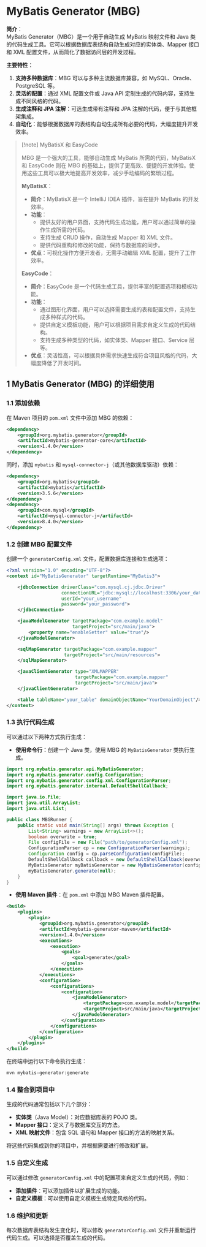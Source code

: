 # MyBatis Generator (MBG)

**简介**：  
MyBatis Generator（MBG）是一个用于自动生成 MyBatis 映射文件和 Java 类的代码生成工具。它可以根据数据库表结构自动生成对应的实体类、Mapper 接口和 XML 配置文件，从而简化了数据访问层的开发过程。

**主要特性**：
1. **支持多种数据库**：MBG 可以与多种主流数据库兼容，如 MySQL、Oracle、PostgreSQL 等。
2. **灵活的配置**：通过 XML 配置文件或 Java API 定制生成的代码内容，支持生成不同风格的代码。
3. **生成注释和 JPA 注解**：可选生成带有注释和 JPA 注解的代码，便于与其他框架集成。
4. **自动化**：能够根据数据库的表结构自动生成所有必要的代码，大幅度提升开发效率。

> [!note] MyBatisX 和 EasyCode
>
> MBG 是一个强大的工具，能够自动生成 MyBatis 所需的代码，MyBatisX 和 EasyCode 则在 MBG 的基础上，提供了更高效、便捷的开发体验。使用这些工具可以极大地提高开发效率，减少手动编码的繁琐过程。
>
> **MyBatisX**：
> - **简介**：MyBatisX 是一个 IntelliJ IDEA 插件，旨在提升 MyBatis 的开发效率。
> - **功能**：
>   - 提供友好的用户界面，支持代码生成功能，用户可以通过简单的操作生成所需的代码。
>   - 支持生成 CRUD 操作，自动生成 Mapper 和 XML 文件。
>   - 提供代码重构和修改的功能，保持与数据库的同步。
> - **优点**：可视化操作方便开发者，无需手动编辑 XML 配置，提升了工作效率。
>
> **EasyCode**：
> - **简介**：EasyCode 是一个代码生成工具，提供丰富的配置选项和模板功能。
> - **功能**：
>   - 通过图形化界面，用户可以选择需要生成的表和配置文件，支持生成多种样式的代码。
>   - 提供自定义模板功能，用户可以根据项目需求自定义生成的代码结构。
>   - 支持生成多种类型的代码，如实体类、Mapper 接口、Service 层等。
> - **优点**：灵活性高，可以根据具体需求快速生成符合项目风格的代码，大幅度降低了开发时间。

## 1 MyBatis Generator (MBG) 的详细使用

### 1.1 添加依赖

在 Maven 项目的 `pom.xml` 文件中添加 MBG 的依赖：

```xml
<dependency>
    <groupId>org.mybatis.generator</groupId>
    <artifactId>mybatis-generator-core</artifactId>
    <version>1.4.0</version>
</dependency>
```

同时，添加 `mybatis` 和 `mysql-connector-j`（或其他数据库驱动）依赖：

```xml
<dependency>
    <groupId>org.mybatis</groupId>
    <artifactId>mybatis</artifactId>
    <version>3.5.6</version>
</dependency>
<dependency>
    <groupId>com.mysql</groupId>
    <artifactId>mysql-connector-j</artifactId>
    <version>8.4.0</version>
</dependency>
```

### 1.2 创建 MBG 配置文件

创建一个 `generatorConfig.xml` 文件，配置数据库连接和生成选项：

```xml
<?xml version="1.0" encoding="UTF-8"?>
<context id="MyBatisGenerator" targetRuntime="MyBatis3">

    <jdbcConnection driverClass="com.mysql.cj.jdbc.Driver"
                    connectionURL="jdbc:mysql://localhost:3306/your_database"
                    userId="your_username"
                    password="your_password">
    </jdbcConnection>

    <javaModelGenerator targetPackage="com.example.model" 
                        targetProject="src/main/java">
        <property name="enableSetter" value="true"/>
    </javaModelGenerator>

    <sqlMapGenerator targetPackage="com.example.mapper" 
                     targetProject="src/main/resources">
    </sqlMapGenerator>

    <javaClientGenerator type="XMLMAPPER" 
                         targetPackage="com.example.mapper" 
                         targetProject="src/main/java">
    </javaClientGenerator>

    <table tableName="your_table" domainObjectName="YourDomainObject"/>
</context>
```

### 1.3 执行代码生成

可以通过以下两种方式执行生成：

- **使用命令行**：创建一个 Java 类，使用 MBG 的 `MyBatisGenerator` 类执行生成。

```java
import org.mybatis.generator.api.MyBatisGenerator;
import org.mybatis.generator.config.Configuration;
import org.mybatis.generator.config.xml.ConfigurationParser;
import org.mybatis.generator.internal.DefaultShellCallback;

import java.io.File;
import java.util.ArrayList;
import java.util.List;

public class MBGRunner {
    public static void main(String[] args) throws Exception {
        List<String> warnings = new ArrayList<>();
        boolean overwrite = true;
        File configFile = new File("path/to/generatorConfig.xml");
        ConfigurationParser cp = new ConfigurationParser(warnings);
        Configuration config = cp.parseConfiguration(configFile);
        DefaultShellCallback callback = new DefaultShellCallback(overwrite);
        MyBatisGenerator myBatisGenerator = new MyBatisGenerator(config, callback, warnings);
        myBatisGenerator.generate(null);
    }
}
```

- **使用 Maven 插件**：在 `pom.xml` 中添加 MBG Maven 插件配置。

```xml
<build>
    <plugins>
        <plugin>
            <groupId>org.mybatis.generator</groupId>
            <artifactId>mybatis-generator-maven</artifactId>
            <version>1.4.0</version>
            <executions>
                <execution>
                    <goals>
                        <goal>generate</goal>
                    </goals>
                </execution>
            </executions>
            <configuration>
                <configurations>
                    <configuration>
                        <javaModelGenerator>
                            <targetPackage>com.example.model</targetPackage>
                            <targetProject>src/main/java</targetProject>
                        </javaModelGenerator>
                    </configuration>
                </configurations>
            </configuration>
        </plugin>
    </plugins>
</build>
```

在终端中运行以下命令执行生成：

```bash
mvn mybatis-generator:generate
```

### 1.4 整合到项目中

生成的代码通常包括以下几个部分：

- **实体类**（Java Model）：对应数据库表的 POJO 类。
- **Mapper 接口**：定义了与数据库交互的方法。
- **XML 映射文件**：包含 SQL 语句和 Mapper 接口的方法的映射关系。

将这些代码集成到你的项目中，并根据需要进行修改和扩展。

### 1.5 自定义生成

可以通过修改 `generatorConfig.xml` 中的配置项来自定义生成的代码，例如：

- **添加插件**：可以添加插件以扩展生成的功能。
- **自定义模板**：可以使用自定义模板生成特定风格的代码。

### 1.6 维护和更新

每次数据库表结构发生变化时，可以修改 `generatorConfig.xml` 文件并重新运行代码生成。可以选择是否覆盖生成的代码。
